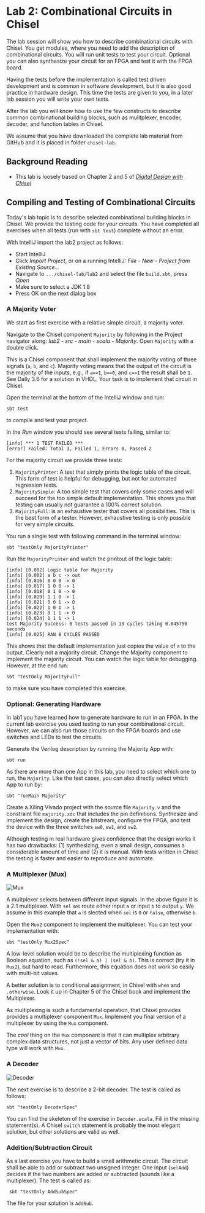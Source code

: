 # Lab 2: Combinational Circuits in Chisel

The lab session will show you how to describe combinational circuits
with Chisel. You get modules, where you need to add the description of
combinational circuits. You will run unit tests to test your circuit.
Optional you can also synthesize your circuit for an FPGA and test it
with the FPGA board.

Having the tests before the implementation is called test driven
development and is common in software development, but it is also good practice
in hardware design. This time the tests are given to you, in a later lab session
you will write your own tests.

After the lab you will know how to use the few constructs to describe
common combinational building blocks, such as mulitplexer, encoder,
decoder, and function tables in Chisel.

We assume that you have downloaded the complete lab material from GitHub
and it is placed in folder ```chisel-lab```.

## Background Reading

 * This lab is loosely based on Chapter 2 and 5 of
*[Digital Design with Chisel](http://www.imm.dtu.dk/~masca/chisel-book.html)*

## Compiling and Testing of Combinational Circuits

Today's lab topic is to describe selected combinational building blocks in Chisel.
We provide the testing code for your circuits. You have completed all exercises
when all tests (run with ```sbt test```) complete without an error.

With IntelliJ import the lab2 project as follows:

 * Start IntelliJ
 * Click *Import Project*, or on a running IntelliJ: *File - New -
Project from Existing Source...*
 * Navigate to ```.../chisel-lab/lab2``` and select the file ```build.sbt```, press *Open*
 * Make sure to select a JDK 1.8
 * Press OK on the next dialog box
 
### A Majority Voter

We start as first exercise with a relative simple circuit, a majority voter.

Navigate to the Chisel component ```Majority``` by following in the Project navigator along: *lab2 - src - main - scala - Majority*.
Open ```Majority``` with a double click.

This is a Chisel component that shall implement the majority voting of three
signals (```a```, ```b```, and ```c```). Majority voting means that the output of
the circuit is the majority of the inputs, e.g., if ```a==1```, ```b==0```, and
```c==1``` the result shall be ```1```. See Dally 3.6 for a solution in VHDL.
Your task is to implement that circuit in Chisel.


Open the terminal at the bottom of the IntelliJ window and run:
```
sbt test
```
to compile and test your project.

In the *Run* window you should see several tests failing, similar to:
```
[info] *** 1 TEST FAILED ***
[error] Failed: Total 3, Failed 1, Errors 0, Passed 2
```

For the majority circuit we provide three *tests*:

 1. ```MajorityPrinter```: A test that simply prints the logic table of the
   circuit. This form of test is helpful for debugging, but not for
   automated regression tests.
 1. ```MajoritySimple```: A too simple test that covers only some cases
   and will succeed for the too simple default implementation. This shows
   you that testing can usually not guarantee a 100% correct solution.
 1. ```MajorityFull```: is an exhaustive tester that covers all possibilities.
   This is the best form of a tester. However, exhaustive testing is only
   possible for very simple circuits.
   
You run a single test with following command in the terminal window:

```
sbt "testOnly MajorityPrinter"
```

Run the ```MajorityPrinter``` and watch the printout of the logic table:

```
[info] [0.002] Logic table for Majority
[info] [0.002] a b c -> out
[info] [0.016] 0 0 0 -> 0
[info] [0.017] 1 0 0 -> 1
[info] [0.018] 0 1 0 -> 0
[info] [0.019] 1 1 0 -> 1
[info] [0.021] 0 0 1 -> 0
[info] [0.022] 1 0 1 -> 1
[info] [0.023] 0 1 1 -> 0
[info] [0.024] 1 1 1 -> 1
test Majority Success: 0 tests passed in 13 cycles taking 0.045750 seconds
[info] [0.025] RAN 8 CYCLES PASSED
```

This shows that the default implementation just copies the value of ```a```
to the output. Clearly not a majority circuit. Change the Majority component
to implement the majority circuit. You can watch the logic table for debugging.
However, at the end run:
```
sbt "testOnly MajorityFull"
```
to make sure you have completed this exercise.
   

### Optional: Generating Hardware

In lab1 you have learned how to generate hardware to run in an FPGA.
In the current lab exercise you used testing to run your combinational circuit.
However, we can also run those circuits on the FPGA boards and use switches
and LEDs to test the circuits.

Generate the Verilog description by running the Majority App with:
```
sbt run
```
As there are more than one App in this lab, you need to select which one
to run, the ```Majority```. Like the test cases, you can also directly
select which App to run by:
```sbtshell
sbt "runMain Majority"
```

Create a Xiling Vivado project with the source file ```Majority.v``` and
the constraint file ```majority.xdc``` that includes the pin definitions.
Synthesize and implement the design, create the bitstream, configure the
FPGA, and test the device with the three switches ```sw0```, ```sw1```,
and ```sw2```.

Although testing in real hardware gives confidence that the design works
it has two drawbacks: (1) synthesizing, even a small design, consumes a
considerable amount of time and (2) it is manual.
With tests written in Chisel the testing is faster and easier to reproduce
and automate.

### A Multiplexer (Mux)

![Mux](../figures/mux.svg)

A multplexer selects between different input signals. In the above figure
it is a 2:1 multiplexer. With ```sel``` we route either input ```a``` or
input ```b``` to output ```y```. We assume in this example that ```a```
is slected when ```sel``` is ```0``` or ```false```, otherwise  ```b```.

Open the ```Mux2``` component to implement the multiplexer.
You can test your implementation with:
```
sbt "testOnly Mux2Spec"
```

A low-level solution would be to describe the multiplexing function
as Boolean equation, such as ```(!sel & a) | (sel & b)```.
This is correct (try it in ```Mux2```), but hard to read.
Furthermore, this equation does not work so easily with multi-bit
values.

A better solution is to conditional assignment, in Chisel
with ```when``` and ```.otherwise```.
Look it up in Chapter 5 of the Chisel book and implement the
Multiplexer.

As multiplexing is such a fundamental operation, that Chisel provides
provides a multiplexer component ```Mux```.
Implement you final version of a multiplexer by using the ```Mux```
component.

The *cool* thing on the ```Mux``` component is that it can multiplex
arbitrary complex data structures, not just a vector of bits.
Any user defined data type will work with ```Mux```.

### A Decoder

![Decoder](../figures/decoder.svg)

The next exercise is to describe a 2-bit decoder. The test is called
as follows:

```
sbt "testOnly DecoderSpec"
```

You can find the skeleton of the exercise in ```Decoder.scala```.
Fill in the missing statement(s). A Chisel ```switch``` statement is probably
the most elegant solution, but other solutions are valid as well.

### Addition/Subtraction Circuit

As a last exercise you have to build a small arithmetic circuit.
The circuit shall be able to add or subtract two unsigned integer.
One input (```selAdd```) decides if the two numbers are added or
subtracted (sounds like a multiplexer). The test is called as:

```
 sbt "testOnly AddSubSpec"
```

The file for your solution is ```AddSub```.

